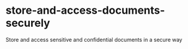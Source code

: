 # store-and-access-documents-securely
Store and access sensitive and confidential documents in a secure way
